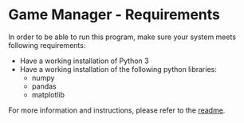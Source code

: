 # Game Manager - Requirements

In order to be able to run this program, make sure your system meets following requirements:

- Have a working installation of Python 3
- Have a working installation of the following python libraries:
    - numpy
    - pandas
    - matplotlib

For more information and instructions, please refer to the [readme](./README.md).